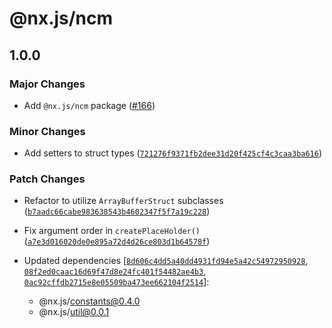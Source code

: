 # @nx.js/ncm

## 1.0.0

### Major Changes

- Add `@nx.js/ncm` package ([#166](https://github.com/TooTallNate/nx.js/pull/166))

### Minor Changes

- Add setters to struct types ([`721276f9371fb2dee31d20f425cf4c3caa3ba616`](https://github.com/TooTallNate/nx.js/commit/721276f9371fb2dee31d20f425cf4c3caa3ba616))

### Patch Changes

- Refactor to utilize `ArrayBufferStruct` subclasses ([`b7aadc66cabe983638543b4602347f5f7a19c228`](https://github.com/TooTallNate/nx.js/commit/b7aadc66cabe983638543b4602347f5f7a19c228))

- Fix argument order in `createPlaceHolder()` ([`a7e3d016020de0e895a72d4d26ce803d1b64578f`](https://github.com/TooTallNate/nx.js/commit/a7e3d016020de0e895a72d4d26ce803d1b64578f))

- Updated dependencies [[`8d606c4dd5a40dd4931fd94e5a42c54972950928`](https://github.com/TooTallNate/nx.js/commit/8d606c4dd5a40dd4931fd94e5a42c54972950928), [`08f2ed0caac16d69f47d8e24fc401f54482ae4b3`](https://github.com/TooTallNate/nx.js/commit/08f2ed0caac16d69f47d8e24fc401f54482ae4b3), [`0ac92cffdb2715e8e05509ba473ee662104f2514`](https://github.com/TooTallNate/nx.js/commit/0ac92cffdb2715e8e05509ba473ee662104f2514)]:
  - @nx.js/constants@0.4.0
  - @nx.js/util@0.0.1
